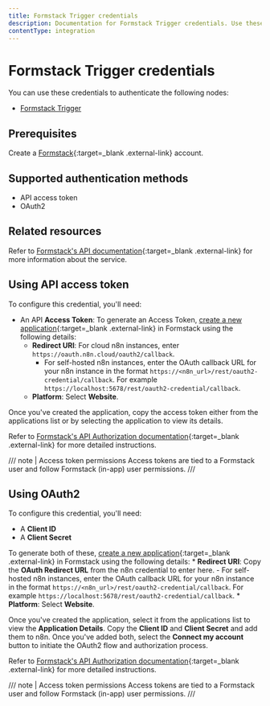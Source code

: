 ```yaml
---
title: Formstack Trigger credentials
description: Documentation for Formstack Trigger credentials. Use these credentials to authenticate Formstack Trigger in n8n, a workflow automation platform.
contentType: integration
---
```


# Formstack Trigger credentials

You can use these credentials to authenticate the following nodes:

- [Formstack Trigger](/integrations/builtin/trigger-nodes/n8n-nodes-base.formstacktrigger/)

## Prerequisites

Create a [Formstack](https://www.formstack.com/){:target=_blank .external-link} account.

## Supported authentication methods

- API access token
- OAuth2

## Related resources

Refer to [Formstack's API documentation](https://developers.formstack.com/reference/api-overview){:target=_blank .external-link} for more information about the service.

## Using API access token

To configure this credential, you'll need:

- An API **Access Token**: To generate an Access Token, [create a new application](https://www.formstack.com/admin/apiKey/main){:target=_blank .external-link} in Formstack using the following details:
    * **Redirect URI**: For cloud n8n instances, enter `https://oauth.n8n.cloud/oauth2/callback`.
        - For self-hosted n8n instances, enter the OAuth callback URL for your n8n instance in the format `https://<n8n_url>/rest/oauth2-credential/callback`. For example `https://localhost:5678/rest/oauth2-credential/callback`.
    * **Platform**: Select **Website**.

Once you've created the application, copy the access token either from the applications list or by selecting the application to view its details.

Refer to [Formstack's API Authorization documentation](https://developers.formstack.com/reference/api-overview#obtaining-an-api-key-oauth2-access-token){:target=_blank .external-link} for more detailed instructions.

/// note | Access token permissions
Access tokens are tied to a Formstack user and follow Formstack (in-app) user permissions.
///

## Using OAuth2

To configure this credential, you'll need:

- A **Client ID**
- A **Client Secret**

To generate both of these, [create a new application](https://www.formstack.com/admin/apiKey/main){:target=_blank .external-link} in Formstack using the following details:
    * **Redirect URI**: Copy the **OAuth Redirect URL** from the n8n credential to enter here.
        - For self-hosted n8n instances, enter the OAuth callback URL for your n8n instance in the format `https://<n8n_url>/rest/oauth2-credential/callback`. For example `https://localhost:5678/rest/oauth2-credential/callback`.
    * **Platform**: Select **Website**.

Once you've created the application, select it from the applications list to view the **Application Details**. Copy the **Client ID** and **Client Secret** and add them to n8n. Once you've added both, select the **Connect my account** button to initiate the OAuth2 flow and authorization process.

Refer to [Formstack's API Authorization documentation](https://developers.formstack.com/reference/api-overview#obtaining-an-api-key-oauth2-access-token){:target=_blank .external-link} for more detailed instructions.

/// note | Access token permissions
Access tokens are tied to a Formstack user and follow Formstack (in-app) user permissions.
///

